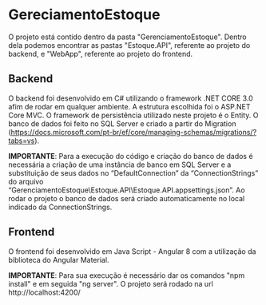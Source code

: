 # GereciamentoEstoque

O projeto está contido dentro da pasta "GerenciamentoEstoque". Dentro dela podemos encontrar as pastas "Estoque.API", referente ao projeto do backend, e "WebApp", referente ao projeto do frontend.

## Backend

O backend foi desenvolvido em C# utilizando o framework .NET CORE 3.0 afim de rodar em qualquer ambiente. A estrutura escolhida foi o ASP.NET Core MVC. O framework de persistência utilizado neste projeto é o Entity. O banco de dados foi feito no SQL Server e criado a partir do Migration (https://docs.microsoft.com/pt-br/ef/core/managing-schemas/migrations/?tabs=vs).

**IMPORTANTE**: Para a execução do código e criação do banco de dados é necessária a criação de uma instância de banco em SQL Server e a substituição de seus dados no “DefaultConnection” da “ConnectionStrings” do arquivo “GerenciamentoEstoque\Estoque.API\Estoque.API.appsettings.json”. Ao rodar o projeto o banco de dados será criado automaticamente no local indicado da ConnectionStrings. 


## Frontend

O frontend foi desenvolvido em Java Script - Angular 8 com a utilização da biblioteca do Angular Material.

**IMPORTANTE**: Para sua execução é necessário dar os comandos "npm install" e em seguida "ng server". O projeto será rodado na url http://localhost:4200/





